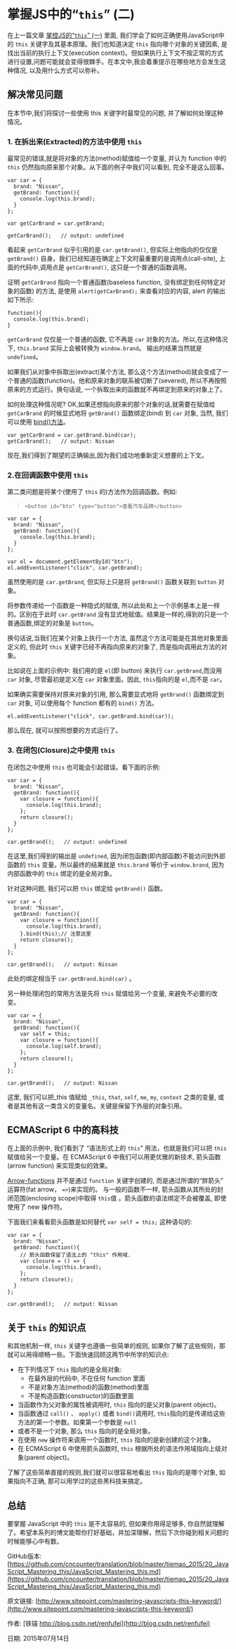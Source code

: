 # 掌握JS中的“`this`” (二)


在上一篇文章 [掌控JS的“`this`” (一)](../20_0_JavaScript_this_InnerWorkings/Revealing_this_InnerWorkings.md) 里面, 我们学会了如何正确使用JavaScript中的 `this` 关键字及其基本原理。我们也知道决定 `this` 指向哪个对象的关键因素, 是找出当前的执行上下文(execution context)。但如果执行上下文不按正常的方式进行设置,问题可能就会变得很棘手。在本文中,我会着重提示在哪些地方会发生这种情况, 以及用什么方式可以弥补。

## 解决常见问题

在本节中,我们将探讨一些使用 this 关键字时最常见的问题, 并了解如何处理这种情况。

### 1. 在拆出来(Extracted)的方法中使用 `this`

最常见的错误,就是将对象的方法(method)赋值给一个变量, 并认为 function 中的 `this` 仍然指向原来那个对象。从下面的例子中我们可以看到, 完全不是这么回事。


	var car = {
	  brand: "Nissan",
	  getBrand: function(){
	    console.log(this.brand);
	  }
	};
	
	var getCarBrand = car.getBrand;
	
	getCarBrand();   // output: undefined


看起来 `getCarBrand` 似乎引用的是 `car.getBrand()`, 但实际上他指向的仅仅是 `getBrand()` 自身。我们已经知道在确定上下文时最重要的是调用点(call-site), 上面的代码中,调用点是 `getCarBrand()`, 这只是一个普通的函数调用。

证明 `getCarBrand` 指向一个普通函数(baseless function, 没有绑定到任何特定对象的函数) 的方法, 是使用 `alert(getCarBrand);` 来查看对应的内容, alert 的输出如下所示:

	function(){
	  console.log(this.brand);
	}


`getCarBrand` 仅仅是一个普通的函数, 它不再是 `car` 对象的方法。所以,在这种情况下, `this.brand` 实际上会被转换为 `window.brand`。 输出的结果当然就是 `undefined`。

如果我们从对象中拆取出(extract)某个方法, 那么这个方法(method)就会变成了一个普通的函数(function)。他和原来对象的联系被切断了(severed), 所以不再按照原来的方式运行。换句话说, 一个拆取出来的函数就不再绑定到原来的对象上了。

如何处理这种情况呢? OK,如果还想指向原来的那个对象的话,就需要在赋值给 `getCarBrand` 的时候显式地将 `getBrand()` 函数绑定(bind) 到 `car` 对象, 当然, 我们可以使用 [bind()方法](https://developer.mozilla.org/de/docs/Web/JavaScript/Reference/Global_Objects/Function/bind)。


	var getCarBrand = car.getBrand.bind(car);
	getCarBrand();   // output: Nissan


现在,我们得到了期望的正确输出,因为我们成功地重新定义想要的上下文。

### 2.在回调函数中使用 `this` 

第二类问题是将某个(使用了 `this` 的)方法作为回调函数。例如:


> `<button id="btn" type="button">查看汽车品牌</button>`

	var car = {
	  brand: "Nissan",
	  getBrand: function(){
	    console.log(this.brand);
	  }
	};
	
	var el = document.getElementById("btn");
	el.addEventListener("click", car.getBrand);


虽然使用的是 `car.getBrand`, 但实际上只是将 `getBrand()` 函数关联到 `button` 对象。

将参数传递给一个函数是一种隐式的赋值, 所以此处和上一个示例基本上是一样的。区别在于此时 `car.getBrand` 没有显式地赋值。结果是一样的,得到的只是一个普通函数,绑定的对象是 `button`。

换句话说,当我们在某个对象上执行一个方法, 虽然这个方法可能是在其他对象里面定义的, 但此时 `this` 关键字已经不再指向原来的对象了, 而是指向调用此方法的对象。

比如说在上面的示例中: 我们用的是 `el`(即 button) 来执行 `car.getBrand`,而没用 `car` 对象, 尽管最初是定义在 `car` 对象里面。因此, `this`指向的是 `el`,而不是 `car`。

如果确实需要保持对原来对象的引用, 那么需要显式地将 `getBrand()` 函数绑定到 `car` 对象, 可以使用每个 function 都有的 `bind()` 方法。


	el.addEventListener("click", car.getBrand.bind(car));

那么现在, 就可以按照想要的方式运行了。

### 3. 在闭包(Closure)之中使用 `this`

在闭包之中使用 `this` 也可能会引起错误。看下面的示例:


	var car = {
	  brand: "Nissan",
	  getBrand: function(){
	    var closure = function(){
	      console.log(this.brand);
	    };
	    return closure();
	  }
	};
	
	car.getBrand();   // output: undefined


在这里,我们得到的输出是 `undefined`, 因为闭包函数(即内部函数)不能访问到外部函数的 `this` 变量。所以最终的结果就是 `this.brand` 等价于 `window.brand`, 因为内部函数中的 `this` 绑定的是全局对象。

针对这种问题, 我们可以把 `this` 绑定给 `getBrand()` 函数。


	var car = {
	  brand: "Nissan",
	  getBrand: function(){
	    var closure = function(){
	      console.log(this.brand);
	    }.bind(this);// 注意这里
	    return closure();
	  }
	};
	
	car.getBrand();   // output: Nissan


此处的绑定相当于 `car.getBrand.bind(car)` 。

另一种处理闭包的常用方法是先将 `this` 赋值给另一个变量, 来避免不必要的改变。

	var car = {
	  brand: "Nissan",
	  getBrand: function(){
	    var self = this;
	    var closure = function(){
	      console.log(self.brand);
	    };
	    return closure();
	  }
	};
	
	car.getBrand();   // output: Nissan


这里, 我们可以把_this 值赋给 `_this`, `that`, `self`, `me`, `my`, `context` 之类的变量, 或者是其他有这一类含义的变量名。关键是保留下外层的对象引用。

## ECMAScript 6 中的高科技


在上面的示例中, 我们看到了 “语法形式上的 `this`” 用法，也就是我们可以把 `this` 赋值给另一个变量。在 ECMAScript 6 中我们可以用更优雅的新技术, 箭头函数(arrow function) 来实现类似的效果。

[Arrow-functions](https://developer.mozilla.org/en-US/docs/Web/JavaScript/Reference/Functions/Arrow_functions) 并不是通过 `function` 关键字创建的, 而是通过所谓的“胖箭头” 运算符(fat arrow， `=>`)来实现的。 与一般的函数不一样, 箭头函数从其所处的封闭范围(enclosing scope)中取得 `this`值 。箭头函数的语法绑定不会被覆盖, 即使使用了 new 操作符。

下面我们来看看箭头函数是如何替代 `var self = this;` 这种语句的:


	var car = {
	  brand: "Nissan",
	  getBrand: function(){
	    // 箭头函数保留了语法上的 "this" 作用域.
	    var closure = () => {   
	      console.log(this.brand);
	    };
	    return closure();
	  }
	};
	
	car.getBrand();   // output: Nissan


## 关于 `this` 的知识点

和其他机制一样, `this` 关键字也遵循一些简单的规则, 如果你了解了这些规则，那就可以用得顺畅一些。下面快速回顾这两节中所学的知识点:

- 在下列情况下 `this` 指向的是全局对象:
  - 在最外层的代码中, 不在任何 function 里面
  - 不是对象方法(method)的函数(method)里面
  - 不是构造函数(constructor)的函数里面
- 当函数作为父对象的属性被调用时, `this` 指向的是父对象(parent object)。
- 当函数通过  `call()` 、 `apply()` 或者 `bind()`调用时, `this`指向的是传递给这些方法的第一个参数。如果第一个参数是 `null`
- 或者不是一个对象, 那么 `this` 指向的是全局对象。
- 在使用 `new` 操作符来调用一个函数时, `this` 指向的是新创建的这个对象。
- 在 ECMAScript 6 中使用箭头函数时,  `this` 根据所处的语法作用域指向上级对象(parent object)。

了解了这些简单直接的规则,我们就可以很容易地看出 `this` 指向的是哪个对象, 如果指向不正确, 那可以用学过的这些黑科技来搞定。

## 总结

要掌握 JavaScript 中的 `this` 是不太容易的, 但如果你用得足够多, 你自然就理解了。希望本系列的博文能帮你打好基础，并加深理解，然后下次你碰到相关问题的时候能够心中有数。



GitHub版本: [https://github.com/cncounter/translation/blob/master/tiemao_2015/20_JavaScript_Mastering_this/JavaScript_Mastering_this.md](https://github.com/cncounter/translation/blob/master/tiemao_2015/20_JavaScript_Mastering_this/JavaScript_Mastering_this.md)

原文链接: [http://www.sitepoint.com/mastering-javascripts-this-keyword/](http://www.sitepoint.com/mastering-javascripts-this-keyword/)

作者: [铁锚 http://blog.csdn.net/renfufei](http://blog.csdn.net/renfufei)

日期: 2015年07月14日
